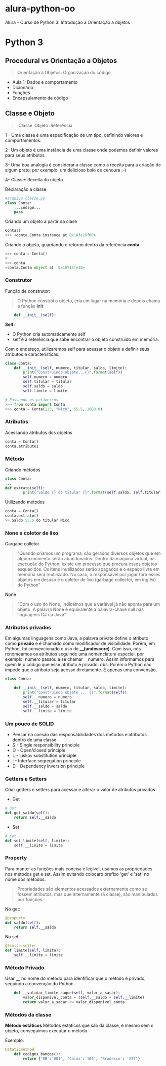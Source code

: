 # alura-python-oo
Alura - Curso de Python 3: Introdução a Orientação a objetos
# Python 3

## Procedural vs Orientação a Objetos
> Orientação a Objetos:
> Organização do código

- Aula 1: Dados e comportamento
- Dicionário 
- Funções 
- Encapsulamento de código

## Classe e Objeto
> .Classe
> .Objeto
> .Referência

1 - Uma classe é uma especificação de um tipo, definindo valores e comportamentos.

2- Um objeto é uma instância de uma classe onde podemos definir valores para seus atributos.

3- Uma boa analogia é considerar a classe como a receita para a criação de algum prato; por exemplo, um delicioso bolo de cenoura ;-)

4- Classe: Receita do objeto

Declaração a classe
```python
#arquivo classe.py
class Conta:
    ...código...
    pass 
````

Criando um objeto a partir da clase
```python
Conta()
>>> <conta.Conta instance at 0x10fe26f00>
```

Criando o objeto, guardando o retorno dentro da referência **conta**
```python
>>> conta = Conta()
# 
>>> conta
<conta.Conta object at  0x10715fe10>
```
### Construtor
Função de construtor:
> O Python constrói o objeto, cria um lugar na memória e depois chama a função __init__
```python
    def __init__(self):
```
**Self:** 
- O Python cria automaticamente self
- self é a referência que sabe encontrar o objeto construído em memória.

Com o endereço, utilizaremos self para acessar o objeto e definir seus atributos e características. 
```python
class Conta:
    def __init__(self, numero, titular, saldo, limite):
        print("Construindo objeto...{}".format(self))
        self.numero = numero
        self.titular = titular
        self.saldo = saldo
        self.limite = limite

# Passando os parâmetros    
>>> from conta import Conta
>>> conta = Conta(123, "Nico", 55.5, 1000.0)
```

### Atributos
Acessando atributos dos objetos
```python
conta = Conta()
conta.atributo1
```

### Método
Criando métodos
```python
class Conta:
...
def extrato(self):
        print("Saldo {} do titular {}".format(self.saldo, self.titular))
```
Utilizando métodos
```python
conta = Conta()
conta.extrato()
>> Saldo 55.5 do titular Nico

```

### None e coletor de lixo
Gargabe colletor
> "Quando criamos um programa, são gerados diversos objetos que em algum momento serão abandonados. Dentro da máquina virtual, na execução do Python, existe um processo que procura esses objetos esquecidos. Os itens inutilizados serão apagados e o espaço livre em memória será reutilizado. No caso, o responsável por jogar fora esses objetos em desuso é o coletor de lixo (garbage collector, em inglês) do Python"

None
> "Com o uso do None, indicamos que a variável já não aponta para um objeto. A palavra None é equivalente a palavra-chave null nas linguagens C# ou Java"

### Atributos privados

Em algumas linguagens como Java, a palavra private define o atributo como **privado** e é chamado como modificador de visibilidade. Porém, em Python, foi convencionado o uso de **__(undescore)**. Com isso, nós renomeamos os atributos seguindo uma nomenclatura especial, por exemplo, numero passou a se chamar __numero.
Assim informamos para quem lê o código que esse atributo é privado. 
obs: Porém o Python não impede que o atributo seja acesso diretamente. É apenas uma convensão.
````python
class Conta:

    def __init__(self, numero, titular, saldo, limite):
        print("Construindo objeto ... {}".format(self))
        self.__numero = numero
        self.__titular = titular 
        self.__saldo = saldo
        self.__limite = limite
````

### Um pouco de SOLID
- Pensar na coesão das responsabilidades dos métodos e atributos dentro de uma classe.
- S - Single responsibility principle
- O - Open/closed principle
- L - Liskov substitution principle
- I - Interface segregation principle
- D - Dependency inversion principle

### Getters e Setters
Criar getters e setters para acessar e alterar o valor de atributos privados
- Get
```python
# get
def get_saldo(self):
    return self.__saldo
```

- Set
```python
# set
def set_limite(self, limite): 
    self.__limite = limite
```

### Property
Para manter as funções mais concisa e legível, usamos as propriedades nos métodos get e set. Assim evitando colocaro prefixo 'get' e 'set'
no nome dos métodos. 
> Propriedades são elementos acessados externamente como se fossem atributos, mas que internamente (à classe), são manipulados por funções.

No get:
```python
@property
def saldo(self):
    return self.__saldo
```

No set:
```python
@limite.setter
def limite(self, limite):
    self.__limite = limite
```
### Método Privado
Usar **__** no nome do método para idenfificar que o método é privado, seguindo a convenção do Python.
```python
    def __validar_limite_saque(self, valor_a_sacar):
        valor_disponivel_conta = (self.__saldo + self.__limite)
        return valor_a_sacar <= valor_disponivel_conta
```

### Métodos da classe
**Método estáticos**
Métodos estáticos que são da classe, e mesmo sem o objeto, conseguimos executar o método. 

Exemplo:
````python
@staticmethod
    def codigos_bancos():
        return {'BB':'001', 'Caixa':'104', 'Bradesco': '237'}
````

